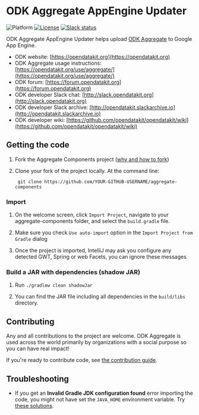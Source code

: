 # ODK Aggregate AppEngine Updater
![Platform](https://img.shields.io/badge/platform-Java-blue.svg)
[![License](https://img.shields.io/badge/license-Apache%202.0-blue.svg)](https://opensource.org/licenses/Apache-2.0)
[![Slack status](http://slack.opendatakit.org/badge.svg)](http://slack.opendatakit.org)
 
ODK Aggregate AppEngine Updater helps upload [ODK Aggregate](https://github.com/opendatakit/aggregate) to Google App Engine.

* ODK website: [https://opendatakit.org](https://opendatakit.org)
* ODK Aggregate usage instructions: [https://opendatakit.org/use/aggregate/](https://opendatakit.org/use/aggregate/)
* ODK forum: [https://forum.opendatakit.org](https://forum.opendatakit.org)
* ODK developer Slack chat: [http://slack.opendatakit.org](http://slack.opendatakit.org) 
* ODK developer Slack archive: [http://opendatakit.slackarchive.io](http://opendatakit.slackarchive.io) 
* ODK developer wiki: [https://github.com/opendatakit/opendatakit/wiki](https://github.com/opendatakit/opendatakit/wiki)

## Getting the code

1. Fork the Aggregate Components project ([why and how to fork](https://help.github.com/articles/fork-a-repo/))

1. Clone your fork of the project locally. At the command line:

        git clone https://github.com/YOUR-GITHUB-USERNAME/aggregate-components

### Import 

1. On the welcome screen, click `Import Project`, navigate to your aggregate-components folder, and select the `build.gradle` file. 

1. Make sure you check `Use auto-import` option in the `Import Project from Gradle` dialog 

1. Once the project is imported, IntelliJ may ask you configure any detected GWT, Spring or web Facets, you can ignore these messages

### Build a JAR with dependencies (shadow JAR)

1. Run `./gradlew clean shadowJar`

1. You can find the JAR file including all dependencies in the `build/libs` directory. 

## Contributing

Any and all contributions to the project are welcome. ODK Aggregate is used across the world primarily by organizations with a social purpose so you can have real impact!

If you're ready to contribute code, see [the contribution guide](https://github.com/opendatakit/aggregate/blob/master/CONTRIBUTING.md).

## Troubleshooting

* If you get an **Invalid Gradle JDK configuration found** error importing the code, you might not have set the `JAVA_HOME` environment variable. Try [these solutions](https://stackoverflow.com/questions/32654016/).
